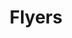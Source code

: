 ---
id: 2
image: "/assets/img/service/flyers.png"
title: "Flyers"
description: "There are many variations of passages of Lorem Ipsum available, but the majority have suffered. There are many variations"
link: "service-details.html"
---